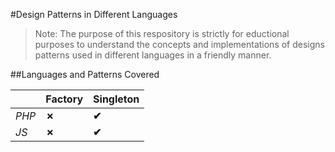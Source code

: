 #Design Patterns in Different Languages

>Note: The purpose of this respository is strictly for eductional purposes to understand the concepts and implementations of designs patterns used in different languages in a friendly manner.


##Languages and Patterns Covered


&nbsp; | Factory | Singleton
--- | --- | ---
*PHP* | **&#x2717;** | **&#10004;**
*JS* | **&#x2717;** | **&#10004;**
